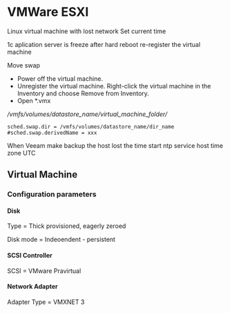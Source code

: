 # VMWare ESXI
Linux virtual machine with lost network
Set current time

1c aplication server is freeze after hard reboot
re-register the virtual machine

Move swap
* Power off the virtual machine.
* Unregister the virtual machine. Right-click the virtual machine in the Inventory and choose Remove from Inventory.
* Open *.vmx

*/vmfs/volumes/datastore_name/virtual_machine_folder/*
```
sched.swap.dir = /vmfs/volumes/datastore_name/dir_name
#sched.swap.derivedName = xxx
```

When Veeam make backup the host lost the time
start ntp service
host time zone UTC

## Virtual Machine
### Configuration parameters
#### Disk
Type = Thick provisioned, eagerly zeroed

Disk mode = Indeoendent - persistent

#### SCSI Controller
SCSI = VMware Pravirtual

#### Network Adapter
Adapter Type = VMXNET 3
